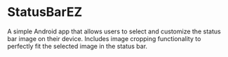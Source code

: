 # StatusBarEZ
A simple Android app that allows users to select and customize the status bar image on their device. Includes image cropping functionality to perfectly fit the selected image in the status bar.
